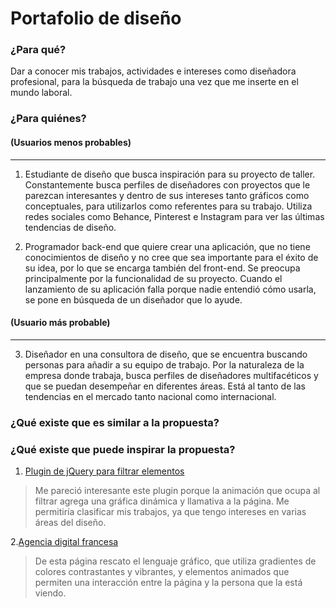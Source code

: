 # Portafolio de diseño

### **¿Para qué?**
Dar a conocer mis trabajos, actividades e intereses como diseñadora profesional, para la búsqueda de trabajo una vez que me inserte en el mundo laboral.

### **¿Para quiénes?**  

#### (Usuarios menos probables)
---
1. Estudiante de diseño que busca inspiración para su proyecto de taller. Constantemente busca perfiles de diseñadores con proyectos que le parezcan interesantes y dentro de sus intereses tanto gráficos como conceptuales, para utilizarlos como referentes para su trabajo. Utiliza redes sociales como Behance, Pinterest e Instagram para ver las últimas tendencias de diseño.

2. Programador back-end que quiere crear una aplicación, que no tiene conocimientos de diseño y no cree que sea importante para el éxito de su idea, por lo que se encarga también del front-end. Se preocupa principalmente por la funcionalidad de su proyecto. Cuando el lanzamiento de su aplicación falla porque nadie entendió cómo usarla, se pone en búsqueda de un diseñador que lo ayude.

#### (Usuario más probable)
---
3. Diseñador en una consultora de diseño, que se encuentra buscando personas para añadir a su equipo de trabajo. Por la naturaleza de la empresa donde trabaja, busca perfiles de diseñadores multifacéticos y que se puedan desempeñar en diferentes áreas. Está al tanto de las tendencias en el mercado tanto nacional como internacional.

### **¿Qué existe que es similar a la propuesta?** 


### **¿Qué existe que puede inspirar la propuesta?** 

1. [Plugin de jQuery para filtrar elementos](https://isotope.metafizzy.co/)
> Me pareció interesante este plugin porque la animación que ocupa al filtrar agrega una gráfica dinámica y llamativa a la página. Me permitiría clasificar mis trabajos, ya que tengo intereses en varias áreas del diseño.

2.[Agencia digital francesa]( https://www.agencekali.fr/)
> De esta página rescato el lenguaje gráfico, que utiliza gradientes de colores contrastantes y vibrantes, y elementos animados que permiten una interacción entre la página y la persona que la está viendo. 
